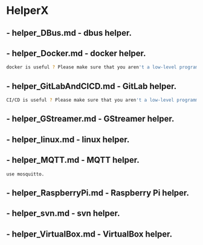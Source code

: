 # HelperX

## - helper_DBus.md - dbus helper.
## - helper_Docker.md - docker helper.
```bash
docker is useful ? Please make sure that you aren't a low-level programmer or embedded engineer.
```
## - helper_GitLabAndCICD.md - GitLab helper.
```bash
CI/CD is useful ? Please make sure that you aren't a low-level programmer, system integration developer or embedded engineer.
```
## - helper_GStreamer.md - GStreamer helper.
## - helper_linux.md - linux helper.
## - helper_MQTT.md - MQTT helper.

```bash
use mosquitto.
```

## - helper_RaspberryPi.md - Raspberry Pi helper.
## - helper_svn.md - svn helper.
## - helper_VirtualBox.md - VirtualBox helper.
